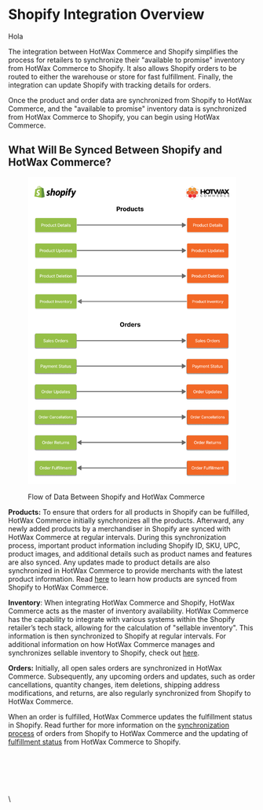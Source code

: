 # Shopify Integration Overview

Hola

The integration between HotWax Commerce and Shopify simplifies the process for retailers to synchronize their "available to promise" inventory from HotWax Commerce to Shopify. It also allows Shopify orders to be routed to either the warehouse or store for fast fulfillment. Finally, the integration can update Shopify with tracking details for orders.

Once the product and order data are synchronized from Shopify to HotWax Commerce, and the "available to promise" inventory data is synchronized from HotWax Commerce to Shopify, you can begin using HotWax Commerce.

## What Will Be Synced Between Shopify and HotWax Commerce?

<figure><img src=".gitbook/assets/Shopify Integration Overview (1).png" alt=""><figcaption><p>Flow of Data Between Shopify and HotWax Commerce</p></figcaption></figure>

**Products:** To ensure that orders for all products in Shopify can be fulfilled, HotWax Commerce initially synchronizes all the products. Afterward, any newly added products by a merchandiser in Shopify are synced with HotWax Commerce at regular intervals. During this synchronization process, important product information including Shopify ID, SKU, UPC, product images, and additional details such as product names and features are also synced. Any updates made to product details are also synchronized in HotWax Commerce to provide merchants with the latest product information. Read [here](how-are-products-downloaded-from-shopify-to-hotwax-commerce.md) to learn how products are synced from Shopify to HotWax Commerce.

**Inventory**: When integrating HotWax Commerce and Shopify, HotWax Commerce acts as the master of inventory availability. HotWax Commerce has the capability to integrate with various systems within the Shopify retailer’s tech stack, allowing for the calculation of "sellable inventory". This information is then synchronized to Shopify at regular intervals. For additional information on how HotWax Commerce manages and synchronizes sellable inventory to Shopify, check out [here](how-does-hotwax-commerce-ensure-accurate-inventory-is-synchronized-to-shopify.md).&#x20;



**Orders:** Initially, all open sales orders are synchronized in HotWax Commerce. Subsequently, any upcoming orders and updates, such as order cancellations, quantity changes, item deletions, shipping address modifications, and returns, are also regularly synchronized from Shopify to HotWax Commerce.

When an order is fulfilled, HotWax Commerce updates the fulfillment status in Shopify. Read further for more information on the [synchronization process](how-are-orders-downloaded-from-shopify-to-hotwax-commerce.md) of orders from Shopify to HotWax Commerce and the updating of [fulfillment status](how-is-the-order-fulfillment-status-updated-to-shopify-from-hotwax-commerce.md) from HotWax Commerce to Shopify.



\
\
\
\
\
\

